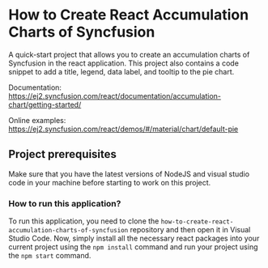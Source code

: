 # How to Create React Accumulation Charts of Syncfusion

A quick-start project that allows you to create an accumulation charts of Syncfusion in the react application. This project also contains a code snippet to add a title, legend, data label, and tooltip to the pie chart.

Documentation: https://ej2.syncfusion.com/react/documentation/accumulation-chart/getting-started/

Online examples: https://ej2.syncfusion.com/react/demos/#/material/chart/default-pie

## Project prerequisites

Make sure that you have the latest versions of NodeJS and visual studio code in your machine before starting to work on this project.

### How to run this application?

To run this application, you need to clone the `how-to-create-react-accumulation-charts-of-syncfusion` repository and then open it in Visual Studio Code. Now, simply install all the necessary react packages into your current project using the `npm install` command and run your project using the `npm start` command.
